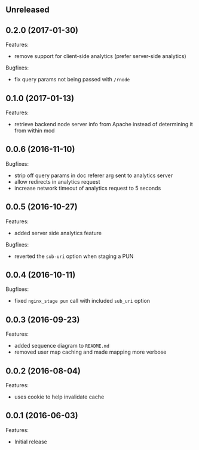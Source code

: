 ## Unreleased

## 0.2.0 (2017-01-30)

Features:

  - remove support for client-side analytics (prefer server-side analytics)

Bugfixes:

  - fix query params not being passed with `/rnode`

## 0.1.0 (2017-01-13)

Features:

  - retrieve backend node server info from Apache instead of determining it
    from within mod

## 0.0.6 (2016-11-10)

Bugfixes:

  - strip off query params in doc referer arg sent to analytics server
  - allow redirects in analytics request
  - increase network timeout of analytics request to 5 seconds

## 0.0.5 (2016-10-27)

Features:

  - added server side analytics feature

Bugfixes:

  - reverted the `sub-uri` option when staging a PUN

## 0.0.4 (2016-10-11)

Bugfixes:

  - fixed `nginx_stage pun` call with included `sub_uri` option

## 0.0.3 (2016-09-23)

Features:

  - added sequence diagram to `README.md`
  - removed user map caching and made mapping more verbose

## 0.0.2 (2016-08-04)

Features:

  - uses cookie to help invalidate cache

## 0.0.1 (2016-06-03)

Features:

  - Initial release
